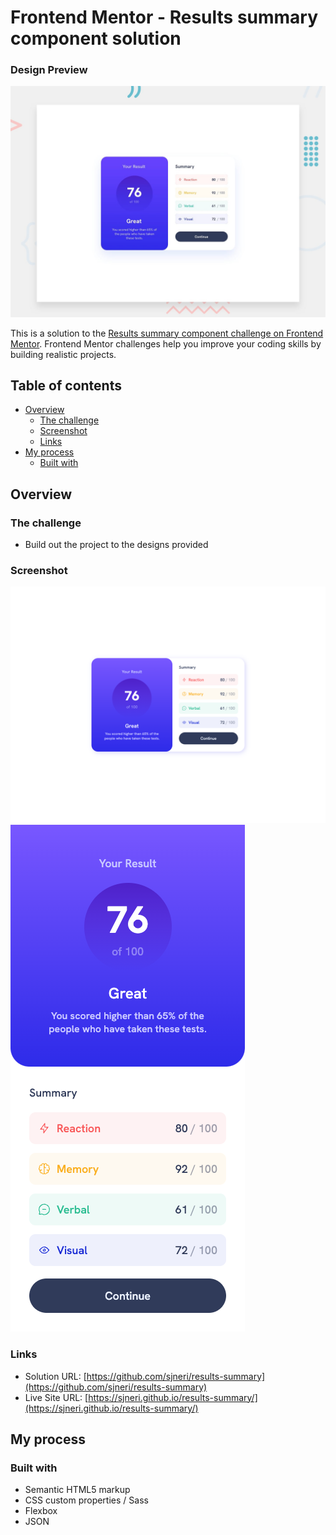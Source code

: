 # Frontend Mentor - Results summary component solution

### Design Preview
![Design preview for the Results summary component coding challenge](./design/desktop-preview.jpg)

This is a solution to the [Results summary component challenge on Frontend Mentor](https://www.frontendmentor.io/challenges/results-summary-component-CE_K6s0maV). Frontend Mentor challenges help you improve your coding skills by building realistic projects. 

## Table of contents

- [Overview](#overview)
  - [The challenge](#the-challenge)
  - [Screenshot](#screenshot)
  - [Links](#links)
- [My process](#my-process)
  - [Built with](#built-with)

## Overview

### The challenge

- Build out the project to the designs provided

### Screenshot

![Result Summary Preview -- Dekstop](./screenshot/result-summary--desktop.png)
![Result Summary Preview -- Mobile](./screenshot/result-summary--mobile.png)

### Links

- Solution URL: [https://github.com/sjneri/results-summary](https://github.com/sjneri/results-summary)
- Live Site URL: [https://sjneri.github.io/results-summary/](https://sjneri.github.io/results-summary/)

## My process

### Built with

- Semantic HTML5 markup
- CSS custom properties / Sass
- Flexbox
- JSON